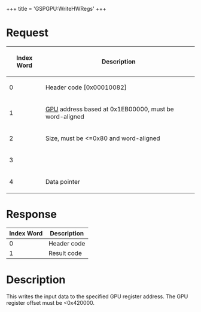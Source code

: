+++
title = 'GSPGPU:WriteHWRegs'
+++

# Request

<table>
<thead>
<tr class="header">
<th><p>Index Word</p></th>
<th><p>Description</p></th>
</tr>
</thead>
<tbody>
<tr class="odd">
<td><p>0</p></td>
<td><p>Header code [0x00010082]</p></td>
</tr>
<tr class="even">
<td><p>1</p></td>
<td><p><a href="/categories/GPU" title="wikilink">GPU</a> address based at
0x1EB00000, must be word-aligned</p></td>
</tr>
<tr class="odd">
<td><p>2</p></td>
<td><p>Size, must be &lt;=0x80 and word-aligned</p></td>
</tr>
<tr class="even">
<td><p>3</p></td>
<td></td>
</tr>
<tr class="odd">
<td><p>4</p></td>
<td><p>Data pointer</p></td>
</tr>
</tbody>
</table>

# Response

| Index Word | Description |
|------------|-------------|
| 0          | Header code |
| 1          | Result code |

# Description

This writes the input data to the specified GPU register address. The
GPU register offset must be \<0x420000.